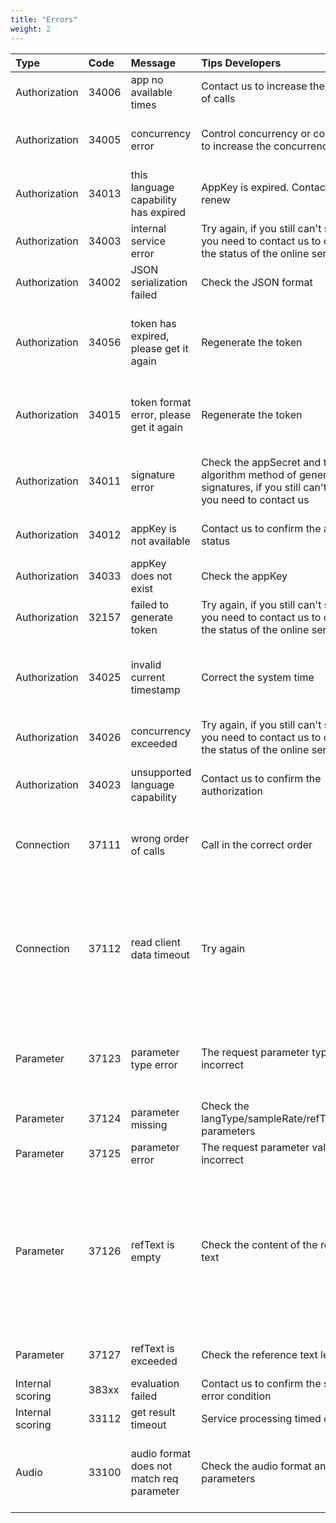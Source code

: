 ```yaml
---
title: "Errors"
weight: 2
---
```


| Type             | Code  | Message                                   | Tips Developers                                                                                                            | Remark                                                                                                                                                                                                                                                                   |
|:-----------------|:------|:------------------------------------------|:---------------------------------------------------------------------------------------------------------------------------|:-------------------------------------------------------------------------------------------------------------------------------------------------------------------------------------------------------------------------------------------------------------------------|
| Authorization    | 34006 | app no available times                    | Contact us to increase the number of calls                                                                                 | The remaining number of callables is 0                                                                                                                                                                                                                                   |
| Authorization    | 34005 | concurrency error                         | Control concurrency or contact us to increase the concurrency quota                                                        | The AppKey concurrency limit is exceeded                                                                                                                                                                                                                                 |
| Authorization    | 34013 | this language capability has expired      | AppKey is expired. Contact us to renew                                                                                     | The appKey usage period has been exceeded                                                                                                                                                                                                                                |
| Authorization    | 34003 | internal service error                    | Try again, if you still can't solve it, you need to contact us to confirm the status of the online service                 |                                                                                                                                                                                                                                                                          |
| Authorization    | 34002 | JSON serialization failed                 | Check the JSON format                                                                                                      | The send JSON is malformed                                                                                                                                                                                                                                               |
| Authorization    | 34056 | token has expired, please get it again    | Regenerate the token                                                                                                       | When a WebSocket connection is established, the token expires                                                                                                                                                                                                            |
| Authorization    | 34015 | token format error, please get it again   | Regenerate the token                                                                                                       | When establishing a WebSocket connection, token error                                                                                                                                                                                                                    |
| Authorization    | 34011 | signature error                           | Check the appSecret and the algorithm method of generating signatures, if you still can't solve it, you need to contact us | String concatenation error or appSecret error                                                                                                                                                                                                                            |
| Authorization    | 34012 | appKey is not available                   | Contact us to confirm the appKey status                                                                                    | The appKey feature is disabled                                                                                                                                                                                                                                           |
| Authorization    | 34033 | appKey does not exist                     | Check the appKey                                                                                                           | The appKey fdoes not exist                                                                                                                                                                                                                                               |
| Authorization    | 32157 | failed to generate token                  | Try again, if you still can't solve it, you need to contact us to confirm the status of the online service                 | Server-side error                                                                                                                                                                                                                                                        |
| Authorization    | 34025 | invalid current timestamp                 | Correct the system time                                                                                                    | The device time differs from the system time by more than 1 hour                                                                                                                                                                                                         |
| Authorization    | 34026 | concurrency exceeded                      | Try again, if you still can't solve it, you need to contact us to confirm the status of the online service                 | Decoder concurrency limit exceeded                                                                                                                                                                                                                                       |
| Authorization    | 34023 | unsupported language capability           | Contact us to confirm the authorization                                                                                    | The appKey does not support that language                                                                                                                                                                                                                                |
| Connection       | 37111 | wrong order of calls                      | Call in the correct order                                                                                                  | Establish ws connection =>startMsg => sendAudioData =>stopMsg                                                                                                                                                                                                            |
| Connection       | 37112 | read client data timeout                  | Try again                                                                                                                  | If the client data is not received for a long time, the WebSocket connection is disconnected, and a weak network environment may occur                                                                                                                                   |
| Parameter        | 37123 | parameter type error                      | The request parameter type is incorrect                                                                                    | For details, please refer to the Introduction to Questions document                                                                                                                                                                                                      |
| Parameter        | 37124 | parameter missing                         | Check the langType/sampleRate/refText/mode parameters                                                                      | Required parameters are missing                                                                                                                                                                                                                                          |
| Parameter        | 37125 | parameter error                           | The request parameter value is incorrect                                                                                   |                                                                                                                                                                                                                                                                          |
| Parameter        | 37126 | refText is empty                          | Check the content of the reference text                                                                                    | (1) The input text is empty< br /> (2) The input text contains only punctuation marks, non-evaluation language characters, similar (t:1) and other prosody labels                                                                                                        |
| Parameter        | 37127 | refText is exceeded                       | Check the reference text length                                                                                            | Reference text length exceeded                                                                                                                                                                                                                                           |
| Internal scoring | 383xx | evaluation failed                         | Contact us to confirm the specific error condition                                                                         | Make a note of the taskId                                                                                                                                                                                                                                                |
| Internal scoring | 33112 | get result timeout                        | Service processing timed out                                                                                               |                                                                                                                                                                                                                                                                          |
| Audio            | 33100 | audio format does not match req parameter | Check the audio format and format parameters                                                                               | Check the audio format and format parameters to make sure they are consistent                                                                                                                                                                                            |
